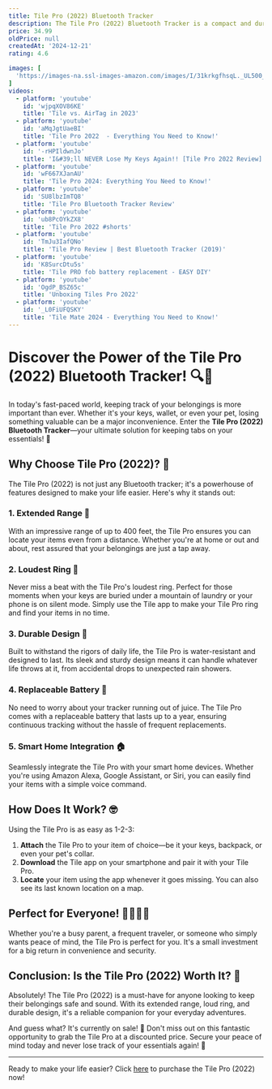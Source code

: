 ```yaml
---
title: Tile Pro (2022) Bluetooth Tracker
description: The Tile Pro (2022) Bluetooth Tracker is a compact and durable device designed to help you keep track of your belongings. It features a sleek design with a keyring hole, making it easy to attach to keys, bags, or other items. The tracker offers an impressive Bluetooth range of up to 400 feet, allowing you to locate your items using the Tile app on your smartphone. It also supports community find, where other Tile users can help locate your lost item. The Tile Pro is water-resistant and has a replaceable battery that lasts up to a year, ensuring long-term usability. Additionally, it is compatible with voice assistants like Amazon Alexa and Google Assistant, providing convenient, hands-free operation.
price: 34.99
oldPrice: null
createdAt: '2024-12-21'
rating: 4.6

images: [
  'https://images-na.ssl-images-amazon.com/images/I/31krkgfhsqL._UL500_.jpg', 'https://images.tokopedia.net/img/cache/500-square/VqbcmM/2023/1/10/d462af4f-6764-40ab-b2d0-f59757340d29.png', 'https://image.coolblue.be/transparent/500x500/products/1933250', 'https://assets.mydeal.com.au/48509/tile-sticker-2022-small-bluetooth-tracker-remote-finder-and-item-locator-pets-and-more-up-to-9304785_05.jpg?v=T6JcI1721045409&imgclass=dealpageimage', 'https://down-sg.img.susercontent.com/file/sg-11134207-7rces-lsqe0ops2muz11', 'https://m.media-amazon.com/images/I/615vmtqqcfL.jpg', 'https://www.ipromo.com/media/wysiwyg/branded-tile-trackers-4.jpg', 'https://manuals.plus/wp-content/uploads/2022/04/Tile-Sticker-2022-2-Pack-Small-Bluetooth-Tracker-feat.jpg', 'https://changiairport.scene7.com/is/image/changiairport/mp00192966-5-tile-1685413190227-tile-pro-bluetooth-tracking-device---black-and-white--2-pack--2022-?$2x$', 'https://cybershack.com.au/wp-content/uploads/2023/07/Tile.jpg', 'https://i.ytimg.com/vi/-fWY_NGG-qM/hq720.jpg?sqp=-oaymwEhCK4FEIIDSFryq4qpAxMIARUAAAAAGAElAADIQj0AgKJD&rs=AOn4CLBn8bm69nvyjMS3hpZLTd78bBEQqQ', 'https://www.jbhifi.com.au/cdn/shop/files/780700-Product-0-I-638622357602845507_7b25e75e-111f-47ef-a63d-490e2cf8df53.jpg?v=1730169611', 'https://cdn.thewirecutter.com/wp-content/media/2022/04/outdoor-deals-2048px-tile.jpeg?auto=webp&quality=60&width=570', 'https://storage-asset.msi.com/event/2022/nb/MSIxTile/images/intro-tilt-scenario-xs.jpg', 'https://images-na.ssl-images-amazon.com/images/I/41P6qAFEb8L._UL500_.jpg', 'https://m.media-amazon.com/images/S/aplus-media-library-service-media/46bf2037-2c82-4290-9da1-28023e67a32c.__CR0,0,1464,600_PT0_SX1464_V1___.jpg', 'https://images.ctfassets.net/nywvtjnh7p05/yNJiufbQkDCAUrHg0N2MF/06be10a210feeb12eb21d21bdeb4f66f/tile-mate-nav-landscape.jpeg', 'https://m.media-amazon.com/images/I/41saeEGEzgL._AC_UF894,1000_QL80_.jpg', 'https://www.safewise.com/app/uploads/2021/02/Bluetooth-Trackers-Testing.jpg', 'https://www.androidauthority.com/wp-content/uploads/2021/11/tile-pro-black-and-white-in-hand.jpg', 'https://image.coolblue.be/transparent/500x500/products/1984565', 'https://vader-prod.s3.amazonaws.com/1650481120-31UZuAVgErL._SL500_.jpg', 'https://cdn11.bigcommerce.com/s-f4e92xmrwo/images/stencil/1000x1000/products/6755/41587/Order_produce_Pro_2022-01-min__99829.1725872505.png?c=1', 'https://www.trustedreviews.com/wp-content/uploads/sites/54/2023/08/Best-Bluetooth-tracker.jpg', 'https://i5.walmartimages.com/seo/Tile-Mate-2020-Pro-Black-Combo-3-Pack-2-x-Mate-1-High-Performance-Bluetooth-Tracker-Keys-Finder-Item-Locator-Keys-Bags-Dogs-More-Water-Resistance_4a259371-ddb0-4260-b447-e5598783c171.ea562ae86f76bd9ae7ca6eb54a83812e.jpeg', 'https://cdn.mos.cms.futurecdn.net/Q2KBswf2sCwDMCeEws5ivm-1200-80.jpeg', 'https://cdn11.bigcommerce.com/s-3k9txw3o66/images/stencil/1024w/products/870/62683/688194fa836e1fa7cb3625610ef1f63489e51e0221a098b9f0391122c6b50aa5__81293.1731381708.png', 'https://cdn11.bigcommerce.com/s-3k9txw3o66/images/stencil/1024w/products/879/62674/38d8167957f6f2b19a5be8ec84c3cd4c887046e2c49a42c205c06a71b7e4d93b__02378.1731381707.png', 'https://images-na.ssl-images-amazon.com/images/I/31RT0FRww7L._UL500_.jpg', 'https://cdn11.bigcommerce.com/s-3k9txw3o66/images/stencil/480w/products/933/62730/5308e421f1bee023978526ae3794cf2331464cc4165223f67dfeb87b4a5e370f__40631.1731381714.png', 'https://the-gadgeteer.com/wp-content/uploads/2021/12/TileProducts_02a.jpg', 'https://m.media-amazon.com/images/I/512pdDUhh2L._AC_SL1500_.jpg', 'https://img.pacifiko.com/PROD/resize/1/500x500/YzJlNDAzMz.jpg', 'https://www.telegraph.co.uk/content/dam/recommended/2024/02/23/TELEMMGLPICT000367575850_17086889134100_trans_NvBQzQNjv4BqqVzuuqpFlyLIwiB6NTmJwfSVWeZ_vEN7c6bHu2jJnT8.jpeg?imwidth=350', 'https://m.media-amazon.com/images/S/aplus-media-library-service-media/4a1c9475-a930-4776-b4b1-43fcb72e4bdc.__CR0,0,600,450_PT0_SX600_V1___.jpg', 'https://m.media-amazon.com/images/I/81ZBfSISOYL._AC_SL1500_.jpg', 'https://cdn.mos.cms.futurecdn.net/g8mk7cG35fvLD2Egk3R2g4-320-80.jpg', 'https://lookaside.fbsbx.com/lookaside/crawler/media/?media_id=721137540023891', 'https://cdn11.bigcommerce.com/s-sp9oc95xrw/images/stencil/590x590/products/15656/64738/PRODUCT_IMAGE_09854__93156.1692167845.png?c=2', 'https://i.ytimg.com/vi/_fwPOeGM9rk/mqdefault.jpg', 'https://wifihifi.com/wp-content/uploads/2024/09/tile-2024-lineup.jpg', 'https://www.travelandleisure.com/thmb/sLur2goXlBtWle_zkJk47RCFOGY=/fit-in/1500x2667/filters:no_upscale():max_bytes(150000):strip_icc()/tal-knog-scout-travel-smart-luggage-tag-taylor-fox-10-dc9c99373fd44b0a9feaf064cec0eb47.jpeg', 'https://the-gadgeteer.com/wp-content/uploads/2021/12/TileProducts_07.jpg', 'https://static1.anpoimages.com/wordpress/wp-content/uploads/2024/05/tile-pro-vs-tile-slim-1.jpg', 'https://cdn.thewirecutter.com/wp-content/media/2022/11/luggagetracker-2048px-CD61B3AE6B54-2x1-1.jpg?width=2048&quality=75&crop=2:1&auto=webp', 'https://pisces.bbystatic.com/image2/BestBuy_US/images/products/6551/6551306_rd.jpg', 'https://images.thdstatic.com/productImages/fb9759f1-c383-4f1f-aed8-55971138e567/svn/tile-telephone-accessories-re-43001-c3_600.jpg', 'https://www.tiktok.com/api/img/?itemId=7182672934979259691&location=0&aid=1988', 'https://static.independent.co.uk/2022/03/23/13/Tile pro keys.jpg', 'https://blog.withfaye.com/wp-content/uploads/2022/07/Bluetooth-tracker-blog-3.png', 'https://assets.central.co.th/tile-BlackTileMateEssentials20224-Pack2Mate1Slim1Stickers-BluetoothTrackerItemLocatorsforKeysWalletsRemotesMore--QtVBl8iDjL?$JPEG$&wid=550', 'https://mma.prnewswire.com/media/1936760/Life360andTILE_Logo.jpg?p=twitter', 'https://images.wsj.net/im-585840?width=1280&size=1.77777778', 'https://pbs.twimg.com/ext_tw_video_thumb/1547458068698447873/pu/img/0gTrd_s2ForZ482y.jpg', 'https://thegadgetflow.com/wp-content/uploads/2021/11/Tile-Pro-Series-Long-Range-Item-Tracker-02-1200x900.jpg', 'https://cdn.arstechnica.net/wp-content/uploads/2021/06/Tile-Pro-1-scaled.jpg', 'https://i5.walmartimages.com/asr/0ee06c91-f8a6-4e6b-a39b-11d361b272de.b3f6a3bc5ae9f393ac4d53852c23146b.png', 'https://www.ipromo.com/media/catalog/product/3/2/326807435_1.jpg?optimize=high&bg-color=255,255,255&fit=bounds&height=580&width=580&canvas=580:580', 'https://cdn.vox-cdn.com/thumbor/MhCOdgWA3JAaPczzk968r6llz6U=/275x146:1835x1175/1400x1400/filters:focal(1093x852:1094x853)/cdn.vox-cdn.com/uploads/chorus_asset/file/22702204/ajohnson_210702_4659_0001.jpg', 'https://img.tvcmall.com/dynamic/uploads/details/740x740_689900856A-10.webp', 'https://djd1xqjx2kdnv.cloudfront.net/photos/37/12/492685_11737_XL.jpg', 'https://cdn11.bigcommerce.com/s-u6oc10dkpd/images/stencil/500x659/products/18477/83131/E10-TLEPROSLM2-P-2__92428.1657742681.jpg?c=1', 'https://images.techadvisor.com/cmsdata/slideshow/3674869/tile-2021-bluetooth-tracker-range.jpg', 'https://i.ytimg.com/vi/_I2-GFT0mos/hq720.jpg?sqp=-oaymwEhCK4FEIIDSFryq4qpAxMIARUAAAAAGAElAADIQj0AgKJD&rs=AOn4CLBq4xOO_m7UQY6hnI0LpAshuX6T4Q', 'https://images.ctfassets.net/nywvtjnh7p05/671CcNezfY1qO4R13po4G3/86c4901c744091c8e660e2afa48b5b7c/SOS_-_1000x810_CORRECT__1_.jpg', 'https://i.ytimg.com/vi/GG3cRL7mGDA/hq720.jpg?sqp=-oaymwEhCK4FEIIDSFryq4qpAxMIARUAAAAAGAElAADIQj0AgKJD&rs=AOn4CLDT_3EmbtGRISHskXUZ0xEK98DqZg', 'https://charts.camelcamelcamel.com/us/B0BZ911DM3/new.png?force=1&zero=0&w=380&h=474&desired=false&legend=1&ilt=1&tp=all&fo=0&lang=en', 'https://primeleb.com/wp-content/uploads/2023/05/img_0776.jpeg', 'https://devdiscourse.blob.core.windows.net/imagegallery/14_09_2023_12_06_05_2525063.png', 'https://lookaside.fbsbx.com/lookaside/crawler/media/?media_id=452669660366836', 'https://www.buypromoproducts.co.uk/prods/43/cache/4883tile-pro-22.jpg', 'https://static.independent.co.uk/2024/06/18/17/Key-finders-hero-indybest.png?width=1200', 'https://cdn.mos.cms.futurecdn.net/vBDEs8ewUgyx8bCWZPoeoe-320-80.jpg', 'https://images.tokopedia.net/img/cache/500-square/VqbcmM/2023/3/15/e4f7eb47-d28c-4323-a4d6-43f322fe7323.jpg', 'https://d9c81ad3-85af-4ff6-8378-6038ea045e1b.akamaized.net/2022/12/luggage-9.jpg', 'https://target.scene7.com/is/image/Target/GUEST_f2fe5aec-009a-49da-935f-ef5c5006bddd?wid=800&hei=800&qlt=80&fmt=webp', 'https://images-na.ssl-images-amazon.com/images/I/41CUu9M9SsL._UL500_.jpg', 'https://i5.walmartimages.com/asr/730d7794-dd9c-4144-a414-066d17cca82f.9683d55bcf5f1ec2fe672fc9d0e6ee6a.png?odnHeight=612&odnWidth=612&odnBg=FFFFFF', 'https://i5.walmartimages.com/asr/0d3af090-9145-4ed3-ab5f-f83c5dd41668.6db9613679b10be79d708b14b753816c.jpeg?odnHeight=264&odnWidth=264&odnBg=FFFFFF', 'https://miro.medium.com/v2/resize:fit:2400/1*6d_Qt4BHoQMbxfwiQr0Eow.png'
]
videos: 
  - platform: 'youtube'
    id: 'wjpqXOV86KE'
    title: 'Tile vs. AirTag in 2023'
  - platform: 'youtube'
    id: 'aMqJgtUaeBI'
    title: 'Tile Pro 2022  - Everything You Need to Know!'
  - platform: 'youtube'
    id: '-rHPIldwnJo'
    title: 'I&#39;ll NEVER Lose My Keys Again!! [Tile Pro 2022 Review]'
  - platform: 'youtube'
    id: 'wF667XJanAU'
    title: 'Tile Pro 2024: Everything You Need to Know!'
  - platform: 'youtube'
    id: 'SU8lbzImTQ8'
    title: 'Tile Pro Bluetooth Tracker Review'
  - platform: 'youtube'
    id: 'ub8PcOYkZX8'
    title: 'Tile Pro 2022 #shorts'
  - platform: 'youtube'
    id: 'TmJu3IafQNo'
    title: 'Tile Pro Review | Best Bluetooth Tracker (2019)'
  - platform: 'youtube'
    id: 'K8SurcDtu5s'
    title: 'Tile PRO fob battery replacement - EASY DIY'
  - platform: 'youtube'
    id: 'OgdP_BSZ65c'
    title: 'Unboxing Tiles Pro 2022'
  - platform: 'youtube'
    id: '_L0FiUFQSKY'
    title: 'Tile Mate 2024 - Everything You Need to Know!'
---
```


# Discover the Power of the Tile Pro (2022) Bluetooth Tracker! 🔍🔗

In today's fast-paced world, keeping track of your belongings is more important than ever. Whether it's your keys, wallet, or even your pet, losing something valuable can be a major inconvenience. Enter the **Tile Pro (2022) Bluetooth Tracker**—your ultimate solution for keeping tabs on your essentials! 🚀

## Why Choose Tile Pro (2022)? 🤔

The Tile Pro (2022) is not just any Bluetooth tracker; it's a powerhouse of features designed to make your life easier. Here's why it stands out:

### 1. **Extended Range** 📡

With an impressive range of up to 400 feet, the Tile Pro ensures you can locate your items even from a distance. Whether you're at home or out and about, rest assured that your belongings are just a tap away.

### 2. **Loudest Ring** 🔔

Never miss a beat with the Tile Pro's loudest ring. Perfect for those moments when your keys are buried under a mountain of laundry or your phone is on silent mode. Simply use the Tile app to make your Tile Pro ring and find your items in no time.

### 3. **Durable Design** 💪

Built to withstand the rigors of daily life, the Tile Pro is water-resistant and designed to last. Its sleek and sturdy design means it can handle whatever life throws at it, from accidental drops to unexpected rain showers.

### 4. **Replaceable Battery** 🔋

No need to worry about your tracker running out of juice. The Tile Pro comes with a replaceable battery that lasts up to a year, ensuring continuous tracking without the hassle of frequent replacements.

### 5. **Smart Home Integration** 🏠

Seamlessly integrate the Tile Pro with your smart home devices. Whether you're using Amazon Alexa, Google Assistant, or Siri, you can easily find your items with a simple voice command.

## How Does It Work? 🤓

Using the Tile Pro is as easy as 1-2-3:

1. **Attach** the Tile Pro to your item of choice—be it your keys, backpack, or even your pet's collar.
2. **Download** the Tile app on your smartphone and pair it with your Tile Pro.
3. **Locate** your item using the app whenever it goes missing. You can also see its last known location on a map.

## Perfect for Everyone! 👨‍👩‍👧‍👦

Whether you're a busy parent, a frequent traveler, or someone who simply wants peace of mind, the Tile Pro is perfect for you. It's a small investment for a big return in convenience and security.

## Conclusion: Is the Tile Pro (2022) Worth It? 🤩

Absolutely! The Tile Pro (2022) is a must-have for anyone looking to keep their belongings safe and sound. With its extended range, loud ring, and durable design, it's a reliable companion for your everyday adventures. 

And guess what? It's currently on sale! 🎉 Don't miss out on this fantastic opportunity to grab the Tile Pro at a discounted price. Secure your peace of mind today and never lose track of your essentials again! 🛒

---

Ready to make your life easier? Click [here](#) to purchase the Tile Pro (2022) now!